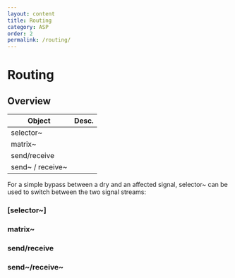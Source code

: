 ```yaml
---
layout: content
title: Routing
category: ASP
order: 2
permalink: /routing/
---
```


# Routing

## Overview

| Object           | Desc. |
| ---------------- | ----- |
| selector~        |       |
| matrix~          |       |
| send/receive     |       |
| send~ / receive~ |       |


For a simple bypass between a dry and an affected signal, selector~ can be used to switch between the two signal streams:

### [selector~]

### matrix~

### send/receive

### send~/receive~

